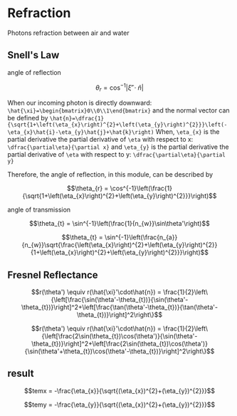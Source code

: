 # Refraction 

Photons refraction between air and water 

## Snell's Law 
angle of reflection 
```math
\theta_{r} = \cos^{-1}|\hat{\xi}'\cdot\hat{n}|
```
When our incoming photon is directly downward: ``\hat{\xi}=\begin{bmatrix}0\\0\\1\end{bmatrix}`` and the normal vector can be defined by
``\hat{n}=\dfrac{1}{\sqrt{1+\left(\eta_{x}\right)^{2}+\left(\eta_{y}\right)^{2}}}\left(-\eta_{x}\hat{i}-\eta_{y}\hat{j}+\hat{k}\right)``
When, ``\eta_{x}`` is the partial derivative the partial derivative of ``\eta`` with respect to x: ``\dfrac{\partial\eta}{\partial x}``
and ``\eta_{y}`` is the partial derivative the partial derivative of ``\eta`` with respect to y: ``\dfrac{\partial\eta}{\partial y}``

Therefore, the angle of reflection, in this module, can be described by 
```math
\theta_{r} = \cos^{-1}\left(\frac{1}{\sqrt{1+\left(\eta_{x}\right)^{2}+\left(\eta_{y}\right)^{2}}}\right)
```

angle of transmission
```math
\theta_{t} = \sin^{-1}\left(\frac{1}{n_{w}}\sin\theta'\right)
```

```math
\theta_{t} = \sin^{-1}\left(\frac{n_{a}}{n_{w}}\sqrt{\frac{\left(\eta_{x}\right)^{2}+\left(\eta_{y}\right)^{2}}{1+\left(\eta_{x}\right)^{2}+\left(\eta_{y}\right)^{2}}}\right)
```


## Fresnel Reflectance 

```math
r(\theta') \equiv r(\hat{\xi}'\cdot\hat{n}) = \frac{1}{2}\left\{\left[\frac{\sin(\theta'-\theta_{t})}{\sin(\theta'-\theta_{t})}\right]^2+\left[\frac{\tan(\theta'-\theta_{t})}{\tan(\theta'-\theta_{t})}\right]^2\right\}
```

```math
r(\theta') \equiv r(\hat{\xi}'\cdot\hat{n}) = \frac{1}{2}\left\{\left[\frac{2\sin(\theta_{t})\cos(\theta')}{\sin(\theta'-\theta_{t})}\right]^2+\left[\frac{2\sin(\theta_{t})\cos(\theta')}{\sin(\theta'+\theta_{t})\cos(\theta'-\theta_{t})}\right]^2\right\}
```

## result  

```math
temx = -\frac{\eta_{x}}{\sqrt{(\eta_{x})^{2}+(\eta_{y})^{2}}}
```
```math
temy = -\frac{\eta_{y}}{\sqrt{(\eta_{x})^{2}+(\eta_{y})^{2}}}
```